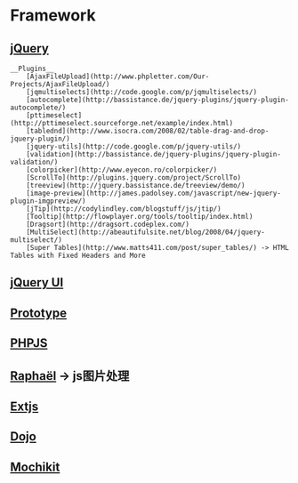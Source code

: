 Framework  
==========

[jQuery](http://jquery.com/)  
----------
    __Plugins__
        [AjaxFileUpload](http://www.phpletter.com/Our-Projects/AjaxFileUpload/)  
        [jqmultiselects](http://code.google.com/p/jqmultiselects/)  
        [autocomplete](http://bassistance.de/jquery-plugins/jquery-plugin-autocomplete/)  
        [pttimeselect](http://pttimeselect.sourceforge.net/example/index.html)  
        [tablednd](http://www.isocra.com/2008/02/table-drag-and-drop-jquery-plugin/)  
        [jquery-utils](http://code.google.com/p/jquery-utils/)  
        [validation](http://bassistance.de/jquery-plugins/jquery-plugin-validation/)  
        [colorpicker](http://www.eyecon.ro/colorpicker/)  
        [ScrollTo](http://plugins.jquery.com/project/ScrollTo)  
        [treeview](http://jquery.bassistance.de/treeview/demo/)  
        [image-preview](http://james.padolsey.com/javascript/new-jquery-plugin-imgpreview/)
        [jTip](http://codylindley.com/blogstuff/js/jtip/)
        [Tooltip](http://flowplayer.org/tools/tooltip/index.html)
        [Dragsort](http://dragsort.codeplex.com/)
        [MultiSelect](http://abeautifulsite.net/blog/2008/04/jquery-multiselect/)
        [Super Tables](http://www.matts411.com/post/super_tables/) -> HTML Tables with Fixed Headers and More

[jQuery UI](http://jqueryui.com/)  
----------

[Prototype](http://prototypejs.org/)  
----------

[PHPJS](http://phpjs.org/)  
----------

[Raphaël](http://raphaeljs.com/index.html) -> js图片处理  
----------

[Extjs](http://www.sencha.com/)  
----------

[Dojo](http://dojotoolkit.org/)  
----------

[Mochikit](http://mochi.github.com/mochikit/index.html)  
----------
